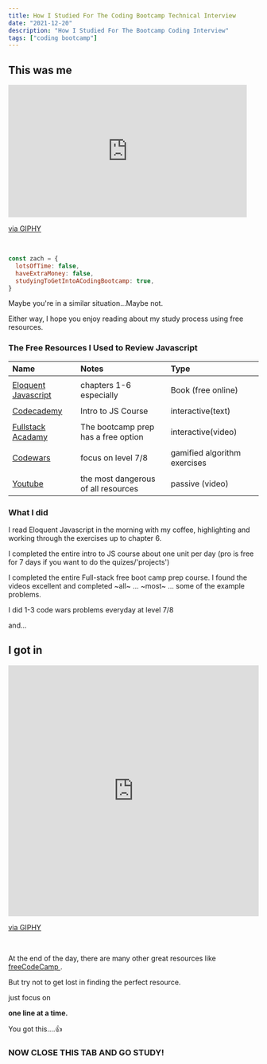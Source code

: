 ```yaml
---
title: How I Studied For The Coding Bootcamp Technical Interview
date: "2021-12-20"
description: "How I Studied For The Bootcamp Coding Interview"
tags: ["coding bootcamp"]
---
```


## This was me

<iframe src="https://giphy.com/embed/IPbS5R4fSUl5S" width="480" height="266" frameBorder="0" class="giphy-embed" allowFullScreen></iframe><p><a href="https://giphy.com/gifs/IPbS5R4fSUl5S">via GIPHY</a></p>

</br>

```js
const zach = {
  lotsOfTime: false,
  haveExtraMoney: false,
  studyingToGetIntoACodingBootcamp: true,
}
```

Maybe you're in a similar situation...Maybe not.

Either way, I hope you enjoy reading about my study process using free resources.

### The Free Resources I Used to Review Javascript

| Name                                                                | Notes                               | Type                         |
| :------------------------------------------------------------------ | :---------------------------------- | :--------------------------- |
|                                                                     |                                     |                              |
| [Eloquent Javascript ](https://eloquentjavascript.net)              | chapters 1-6 especially             | Book (free online)           |
|                                                                     |                                     |                              |
| [Codecademy ](https://www.codecademy.com/learn)                     | Intro to JS Course                  | interactive(text)            |
|                                                                     |                                     |                              |
| [Fullstack Acadamy](https://www.fullstackacademy.com/bootcamp-prep) | The bootcamp prep has a free option | interactive(video)           |
|                                                                     |                                     |                              |
| [Codewars ](https://www.codewars.com/dashboard)                     | focus on level 7/8                  | gamified algorithm exercises |
|                                                                     |                                     |                              |
| [Youtube ](https://youtube.com)                                     | the most dangerous of all resources | passive (video)              |

### What I did

I read Eloquent Javascript in the morning with my coffee, highlighting and working through the exercises up to chapter 6.

I completed the entire intro to JS course about one unit per day (pro is free for 7 days if you want to do the quizes/'projects')

I completed the entire Full-stack free boot camp prep course. I found the videos excellent and completed ~all~ ... ~most~ ... some of the example problems.

I did 1-3 code wars problems everyday at level 7/8

and...

## I got in

<div style="width:100%;height:0;padding-bottom:100%;position:relative;"><iframe src="https://giphy.com/embed/PQ0VI3S5vqL5pwQQJX" width="100%" height="100%" style="position:absolute" frameBorder="0" class="giphy-embed" allowFullScreen></iframe></div><p><a href="https://giphy.com/gifs/TheSwoon-PQ0VI3S5vqL5pwQQJX">via GIPHY</a></p>

</br>

At the end of the day, there are many other great resources like [freeCodeCamp ](https://www.freecodecamp.org).

But try not to get lost in finding the perfect resource.

just focus on

**one line at a time.**

You got this....👍

### NOW CLOSE THIS TAB AND GO STUDY!

</br>
